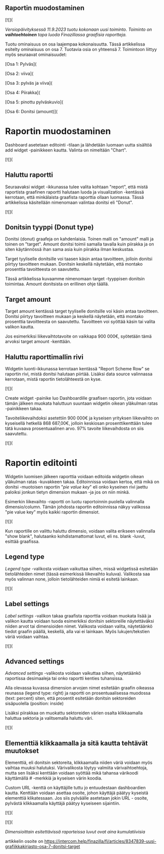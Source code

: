 ## Raportin muodostaminen

[![](

*Versiopäivityksessä 11.9.2023 tuotu kokonaan uusi toiminto. Toiminto on **vaihtoehtoinen** tapa luoda Finazillassa graafisia raportteja.*

Tuotu ominaisuus on osa laajempaa kokonaisuutta. Tässä artikkelissa esitelty ominaisuus on osa 7. Tuotavia osia on yhteensä 7. Toimintoon liittyy myös seuraavat ominaisuudet:

[Osa 1: Pylväs](

[Osa 2: viiva](

[Osa 3: pylväs ja viiva](

[Osa 4: Piirakka](

[Osa 5: pinottu pylväskuvio](

[Osa 6: Donitsi (amount)](

# Raportin muodostaminen

Dashboard asetetaan editointi -tilaan ja lähdetään luomaan uutta sisältöä add widget -painikkeen kautta. Valinta on nimeltään "Chart".

[![](

## Haluttu raportti

Seuraavaksi widget -ikkunassa tulee valita kohtaan "report", että mistä raportista graafinen raportti halutaan luoda ja visualization -kentässä kerrotaan, että minkälaista graafista raporttia ollaan luomassa. Tässä artikkelissa käsitellään nimenomaan valintaa donitsi eli "Donut".

[![](

## Donitsin tyyppi (Donut type)

Donitsi (donut) graafeja on kahdenlaisia. Toinen malli on "amount" malli ja toinen on "target". Amount donitsi toimii samalla tavalla kuin piirakka ja on siten käytännössä ihan sama asia kuin piirakka ilman keskustaa.

Target tyyliselle donitsille voi taasen käsin antaa tavoitteen, jolloin donitsi piirtyy tavoitteen mukaan. Donitsin keskellä näytetään, että montako prosenttia tavoitteesta on saavutettu.

Tässä artikkelissa kuvaamme nimenomaan target -tyyppisen donitsin toimintaa. Amount donitsista on erillinen ohje täällä.

## Target amount

Target amount kentässä target tyyliselle donitsille voi käsin antaa tavoitteen. Donitsi piirtyy tavoitteen mukaan ja keskellä näytetään, että montako prosenttia tavoitteesta on saavutettu. Tavoitteen voi syöttää käsin tai valita valikon kautta.

Jos esimerkiksi liikevaihtotavoite on vaikkapa 900 000€, syötetään tämä arvoksi target amount -kenttään.

## Haluttu raporttimallin rivi

Widgetin luonti-ikkunassa kerrotaan kentässä "Report Scheme Row" se raportin rivi, mistä donitsi halutaan piirtää. Lisäksi data source valinnassa kerrotaan, mistä raportin tietolähteestä on kyse.

[![](

Create widget -painike luo Dashboardille graafisen raportin, jota voidaan tämän jälkeen muokata haluttuun suuntaan widgetin oikean yläkulman ratas -painikkeen takaa.

Tavoiteliikevaihdoksi asetettiin 900 000€ ja kyseisen yrityksen liikevaihto on kyseisellä hetkellä 868 687,00€, jolloin keskiosan prosenttikenttään tulee tätä kuvaava prosentuaalinen arvo. 97% tavoite liikevaihdosta on siis saavutettu.

[![](

# Raportin editointi

Widgetin luomisen jälkeen raporttia voidaan editoida widgetin oikean yläkulman ratas -kuvakkeen takaa. Editoinnissa voidaan kertoa, että mikä on donitsi -muotoisen raportin "*pie value key*" eli onko kyseinen rivi jaettu paloiksi jonkun tietyn dimension mukaan -ja jos on niin minkä.

Esimerkin liikevaihto -raportti on luotu raportoinnin puolella valinnalla dimensio/column. Tämän johdosta raportin editoinnissa näkyy valikossa "pie value key" myös kaikki raportin dimensiot.

[![](

Kun raportille on valittu haluttu dimensio, voidaan valita erikseen valinnalla "show blank", halutaanko kohdistamattomat luvut, eli ns. blank -luvut, esittää graafissa.

## Legend type

*Legend type* -valikosta voidaan vaikuttaa siihen, missä widgetissä esitetään tietolähteiden nimet (tässä esimerkissä liikevaihto kuluva). Valikosta saa myös valinnan none, jolloin tietolähteiden nimiä ei esitetä lainkaan.

[![](

## Label settings

*Label settings* -valikon takaa graafista raporttia voidaan muokata lisää ja valikon kautta voidaan tuoda esimerkiksi donitsin sektoreille näytettäväksi niiden arvot tai dimensioiden nimet. Valikosta voidaan valita, näytetäänkö tiedot graafin päällä, keskellä, alla vai ei lainkaan. Myös lukujen/tekstien väriä voidaan vaihtaa.

[![](

## Advanced settings

*Advanced settings* -valikosta voidaan vaikuttaa siihen, näytetäänkö raportissa desimaaleja tai onko raportti kenties tuhansissa.

Alla olevassa kuvassa dimension arvojen nimet esitetään graafin oikeassa reunassa (legend type: right) ja raportti on prosentuaalisessa muodossa (text: percent) siten, että prosentit esitetään donitsin sektoreiden sisäpuolella (position: inside)

Lisäksi piirakkaa on muokattu sektoreiden värien osalta klikkaamalla haluttua sektoria ja valitsemalla haluttu väri.

[![](

## Elementtiä klikkaamalla ja sitä kautta tehtävät muutokset

Elementtiä, eli donitsin sektoreita, klikkaamalla niiden väriä voidaan myös vaihtaa muuksi halutuksi. Värivalikosta löytyy valmiita värivaihtoehtoja, mutta sen lisäksi kenttään voidaan syöttää mikä tahansa värikoodi käyttämällä # -merkkiä ja kyseisen värin koodia.

Custom URL -kenttä on käyttäjille tuttu jo entuudestaan dashboardien kautta. Kenttään voidaan asettaa osoite, johon käyttäjä päätyy kyseistä elementtiä klikatessaan. Jos siis pylväälle asetetaan jokin URL - osoite, pylvästä klikkaamalla käyttäjä päätyy kyseiseen sijaintiin.

[![](

[![](

*Dimensioittain esitettävissä raporteissa luvut ovat aina kumulatiivisia*



artikkelin osoite on https://intercom.help/finazilla/fi/articles/8347839-uusi-grafiikkakirjasto-osa-7-donitsi-target


